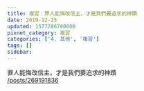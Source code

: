 ```yaml
---
title: 複習：罪人能悔改信主，才是我們要追求的神蹟
date: 2019-12-25
updated: 1577286780000
pixnet_category: 複習
categories: ['4. 其他', '複習']
tags: []
sidebar: 
---
```


<p>罪人能悔改信主，才是我們要追求的神蹟<br/>
<a href="/posts/269191836" target="_blank">/posts/269191836</a></p>
<p> </p>

